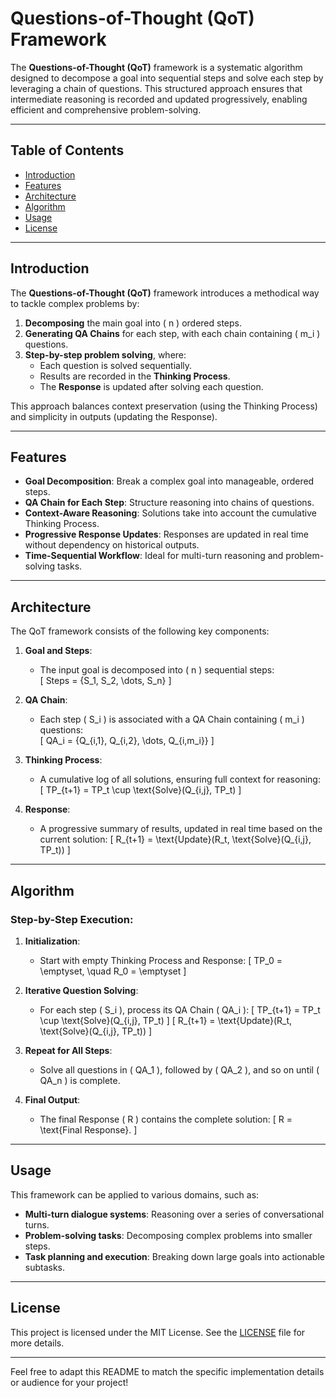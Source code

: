 # Questions-of-Thought (QoT) Framework

The **Questions-of-Thought (QoT)** framework is a systematic algorithm designed to decompose a goal into sequential steps and solve each step by leveraging a chain of questions. This structured approach ensures that intermediate reasoning is recorded and updated progressively, enabling efficient and comprehensive problem-solving.

---

## Table of Contents

- [Introduction](#introduction)
- [Features](#features)
- [Architecture](#architecture)
- [Algorithm](#algorithm)
- [Usage](#usage)
- [License](#license)

---

## Introduction

The **Questions-of-Thought (QoT)** framework introduces a methodical way to tackle complex problems by:
1. **Decomposing** the main goal into \( n \) ordered steps.
2. **Generating QA Chains** for each step, with each chain containing \( m_i \) questions.
3. **Step-by-step problem solving**, where:
   - Each question is solved sequentially.
   - Results are recorded in the **Thinking Process**.
   - The **Response** is updated after solving each question.

This approach balances context preservation (using the Thinking Process) and simplicity in outputs (updating the Response).

---

## Features

- **Goal Decomposition**: Break a complex goal into manageable, ordered steps.
- **QA Chain for Each Step**: Structure reasoning into chains of questions.
- **Context-Aware Reasoning**: Solutions take into account the cumulative Thinking Process.
- **Progressive Response Updates**: Responses are updated in real time without dependency on historical outputs.
- **Time-Sequential Workflow**: Ideal for multi-turn reasoning and problem-solving tasks.

---

## Architecture

The QoT framework consists of the following key components:

1. **Goal and Steps**:
   - The input goal is decomposed into \( n \) sequential steps:  
     \[
     Steps = \{S_1, S_2, \dots, S_n\}
     \]

2. **QA Chain**:
   - Each step \( S_i \) is associated with a QA Chain containing \( m_i \) questions:  
     \[
     QA_i = \{Q_{i,1}, Q_{i,2}, \dots, Q_{i,m_i}\}
     \]

3. **Thinking Process**:
   - A cumulative log of all solutions, ensuring full context for reasoning:
     \[
     TP_{t+1} = TP_t \cup \text{Solve}(Q_{i,j}, TP_t)
     \]

4. **Response**:
   - A progressive summary of results, updated in real time based on the current solution:
     \[
     R_{t+1} = \text{Update}(R_t, \text{Solve}(Q_{i,j}, TP_t))
     \]

---

## Algorithm

### Step-by-Step Execution:

1. **Initialization**:
   - Start with empty Thinking Process and Response:
     \[
     TP_0 = \emptyset, \quad R_0 = \emptyset
     \]

2. **Iterative Question Solving**:
   - For each step \( S_i \), process its QA Chain \( QA_i \):
     \[
     TP_{t+1} = TP_t \cup \text{Solve}(Q_{i,j}, TP_t)
     \]
     \[
     R_{t+1} = \text{Update}(R_t, \text{Solve}(Q_{i,j}, TP_t))
     \]

3. **Repeat for All Steps**:
   - Solve all questions in \( QA_1 \), followed by \( QA_2 \), and so on until \( QA_n \) is complete.

4. **Final Output**:
   - The final Response \( R \) contains the complete solution:
     \[
     R = \text{Final Response}.
     \]

---

## Usage

This framework can be applied to various domains, such as:
- **Multi-turn dialogue systems**: Reasoning over a series of conversational turns.
- **Problem-solving tasks**: Decomposing complex problems into smaller steps.
- **Task planning and execution**: Breaking down large goals into actionable subtasks.


---

## License

This project is licensed under the MIT License. See the [LICENSE](LICENSE) file for more details.

---

Feel free to adapt this README to match the specific implementation details or audience for your project!
